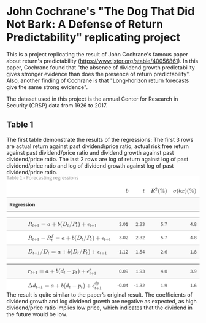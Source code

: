 # John Cochrane's "The Dog That Did Not Bark: A Defense of Return Predictability" replicating project
This is a project replicating the result of John Cochrane's famous paper about return's predictability (https://www.jstor.org/stable/40056861).
In this paper, Cochrane found that "the absence of dividend growth predictability gives stronger evidence than does the presence of return predictability".
Also, another finding of Cochrane is that "Long-horizon return forecasts give the same strong evidence".

The dataset used in this project is the annual Center for Research in Security (CRSP) data from 1926 to 2017.

## Table 1

The first table demonstrate the results of the regressions:
The first 3 rows are actual return against past dividend/price ratio, actual risk free return against past dividend/price ratio and dividend growth against past dividend/price ratio.
The last 2 rows are log of return against log of past dividend/price ratio and log of dividend growth against log of past dividend/price ratio.
![Table 1 - Forecasting Regressions](https://github.com/tunglinhpham/JCochrane_dog_did_not_bark/blob/main/Tables%20%26%20Figures/Table%201.png)
The result is quite similar to the paper’s original result.
The coefficients of dividend growth and log dividend growth are negative as expected, as high dividend/price ratio implies low price, which indicates that the dividend in the future would be low.
